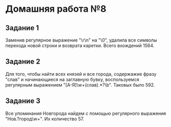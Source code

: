 # Домашняя работа №8

## Задание 1

Заменив регулярное выражение "\r\n" на "\0", удалила все символы перехода новой строки и возврата каретки. Всего вхождений 1564.

## Задание 2

Для того, чтобы найти всех князей и все города, содержажие фразу "слав" и начинающиеся на заглавную бувку, воспользуемся регулярным выражением "[А-Я]\w+(слав).*?\b". Таковых было 592.

## Задание 3

Все упоминания Новгорода найдем с помощью регулярного выражения "Нов.?город\w+". Их количество 57.

